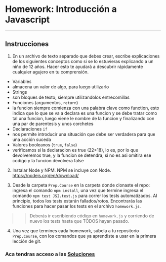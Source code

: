 # Homework: Introducción a Javascript

---

## Instrucciones

1. En un archivo de texto separado que debes crear, escribe explicaciones de los siguientes conceptos como si se lo estuvieras explicando a un niño de 12 años. Hacer esto te ayudará a descubrir rápidamente cualquier agujero en tu comprensión.

 * Variables
 * almacena un valor de algo, para luego utilizarlo 
 * Strings
 * son bloques de texto, siempre utilizandolos entrecomillas 
 * Funciones (argumentos, `return`)
 * la funcion siempre comienza con una palabra clave como function, esto indica que lo que se va a declara es una funcion y se debe tratar como tal una funcion, luego viene le nombre de la funcion y finalizando con una par de parentesis y unos corchetes 
 * Declaraciones `if`
 * nos permite introducir una situación que debe ser verdadera para que una acción suceda
 * Valores booleanos (`true`, `false`)
 * verificamos si la declaracion es true (22>18), lo es, por lo que devolveremos true, y la funcion se detendra, si no es asi omitira ese codigo y la funcion devolvera false 

2. Instalar Node y NPM. NPM se incluye con Node. <https://nodejs.org/en/download/>

3. Desde la carpeta `Prep.Course` en la carpeta donde clonaste el repo: ingresa el comando `npm install`, una vez que termine ingresa el comando `npm test JSI.test.js` para correr los tests automatizados. Al principio, todos los tests estarán fallados/rotos. Encontrarás las funciones para hacer pasar los tests en el archivo `homework.js`.

>> Deberás ir escribiendo código en `homework.js` y corriendo de nuevo los tests hasta que TODOS hayan pasado.

4. Una vez que termines cada homework, súbela a tu repositorio `Prep.Course`, con los comandos que ya aprendiste a usar en la primera lección de git.

### Aca tendras acceso a las [Soluciones](https://github.com/atralice/Curso.Prep.Henry/blob/solution/02-JS-I/homework/homework.js)
